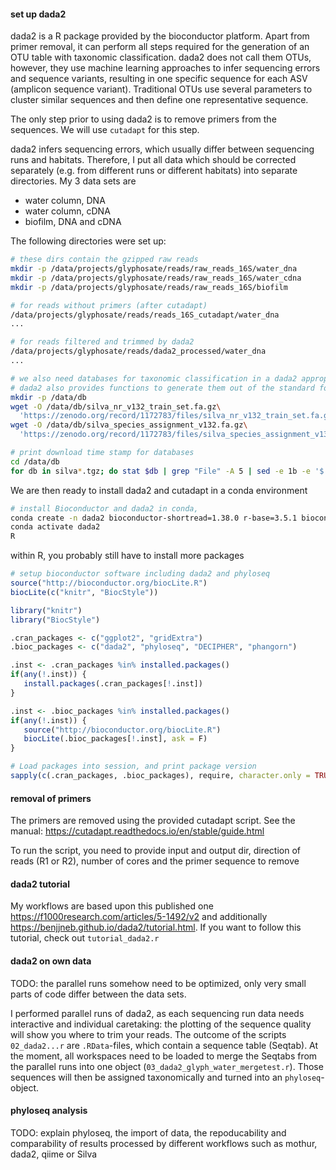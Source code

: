 #### set up dada2

dada2 is a R package provided by the bioconductor platform. Apart from primer removal, it can perform all steps required for the generation of an OTU table with taxonomic classification. dada2 does not call them OTUs, however, they use machine learning approaches to infer sequencing errors and sequence variants, resulting in one specific sequence for each ASV (amplicon sequence variant). Traditional OTUs use several parameters to cluster similar sequences and then define one representative sequence.

The only step prior to using dada2 is to remove primers from the sequences. We will use `cutadapt` for this step. 

dada2 infers sequencing errors, which usually differ between sequencing runs and habitats. Therefore, I put all data which should be corrected separately (e.g. from different runs or different habitats) into separate directories. My 3 data sets are 
* water column, DNA
* water column, cDNA
* biofilm, DNA and cDNA

The following directories were set up:

```bash
# these dirs contain the gzipped raw reads
mkdir -p /data/projects/glyphosate/reads/raw_reads_16S/water_dna
mkdir -p /data/projects/glyphosate/reads/raw_reads_16S/water_cdna
mkdir -p /data/projects/glyphosate/reads/raw_reads_16S/biofilm

# for reads without primers (after cutadapt)
/data/projects/glyphosate/reads/reads_16S_cutadapt/water_dna
...

# for reads filtered and trimmed by dada2
/data/projects/glyphosate/reads/dada2_processed/water_dna
...

# we also need databases for taxonomic classification in a dada2 appropriate format
# dada2 also provides functions to generate them out of the standard formatted Silva databases
mkdir -p /data/db
wget -O /data/db/silva_nr_v132_train_set.fa.gz\
  'https://zenodo.org/record/1172783/files/silva_nr_v132_train_set.fa.gz?download=1'
wget -O /data/db/silva_species_assignment_v132.fa.gz\
  'https://zenodo.org/record/1172783/files/silva_species_assignment_v132.fa.gz?download=1'

# print download time stamp for databases
cd /data/db
for db in silva*.tgz; do stat $db | grep "File" -A 5 | sed -e 1b -e '$!d'; done
```
We are then ready to install dada2 and cutadapt in a conda environment
```bash
# install Bioconductor and dada2 in conda, 
conda create -n dada2 bioconductor-shortread=1.38.0 r-base=3.5.1 bioconductor-dada2=1.8 cutadapt=1.18
conda activate dada2
R
```
within R, you probably still have to install more packages

```r
# setup bioconductor software including dada2 and phyloseq
source("http://bioconductor.org/biocLite.R")
biocLite(c("knitr", "BiocStyle"))

library("knitr")
library("BiocStyle")

.cran_packages <- c("ggplot2", "gridExtra")
.bioc_packages <- c("dada2", "phyloseq", "DECIPHER", "phangorn")

.inst <- .cran_packages %in% installed.packages()
if(any(!.inst)) {
   install.packages(.cran_packages[!.inst])
}

.inst <- .bioc_packages %in% installed.packages()
if(any(!.inst)) {
   source("http://bioconductor.org/biocLite.R")
   biocLite(.bioc_packages[!.inst], ask = F)
}

# Load packages into session, and print package version
sapply(c(.cran_packages, .bioc_packages), require, character.only = TRUE)
```
#### removal of primers

The primers are removed using the provided cutadapt script. See the manual: https://cutadapt.readthedocs.io/en/stable/guide.html

To run the script, you need to provide input and output dir, direction of reads (R1 or R2), number of cores and the primer sequence to remove 

#### dada2 tutorial

My workflows are based upon this published one https://f1000research.com/articles/5-1492/v2 and additionally https://benjjneb.github.io/dada2/tutorial.html. If you want to follow this tutorial, check out `tutorial_dada2.r`

#### dada2 on own data

TODO: the parallel runs somehow need to be optimized, only very small parts of code differ between the data sets.

I performed parallel runs of dada2, as each sequencing run data needs interactive and individual caretaking: the plotting of the sequence quality will show you where to trim your reads. The outcome of the scripts `02_dada2...r` are `.RData`-files, which contain a sequence table (Seqtab). At the moment, all workspaces need to be loaded to merge the Seqtabs from the parallel runs into one object (`03_dada2_glyph_water_mergetest.r`). Those sequences will then be assigned taxonomically and turned into an `phyloseq`-object.

#### phyloseq analysis

TODO: explain phyloseq, the import of data, the repoducability and comparability of results processed by different workflows such as mothur, dada2, qiime or Silva